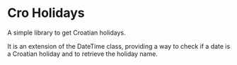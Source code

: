 # Cro Holidays
A simple library to get Croatian holidays.

It is an extension of the DateTime class, providing a way to check if a date is a Croatian holiday and to retrieve the holiday name.